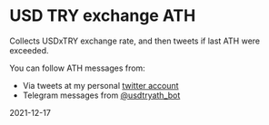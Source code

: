 # USD TRY exchange ATH

Collects USDxTRY exchange rate, and then tweets if last ATH were exceeded.

You can follow ATH messages from:

 - Via tweets at my personal [twitter account](https://twitter.com/Sencer_H)
 - Telegram messages from [@usdtryath_bot](https://web.telegram.org/z/#2135169088)


2021-12-17